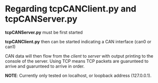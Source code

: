 # Regarding tcpCANClient.py and tcpCANServer.py

**tcpCANServer.py** must be first started

**tcpCANClient.py** then can be started indicating a CAN interface (can0 or can1)

CAN data will then flow from the *client* to *server* with output printing to the console of the server.
Using TCP means TCP packets are guarunteed to arrive and guarunteed to arrive in order.

**NOTE**: Currently only tested on localhost, or loopback address (127.0.0.1).
